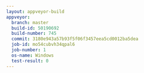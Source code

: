 ```yaml
---
layout: appveyor-build
appveyor:
  branch: master
  build-id: 50190692
  build-number: 745
  commit: 3180e943a57b93f5f06f3457eea5cd0012ba5dea
  job-id: mo54cubvh34qpal6
  job-number: 1
  os-name: Windows
  test-result: 0
---
```

